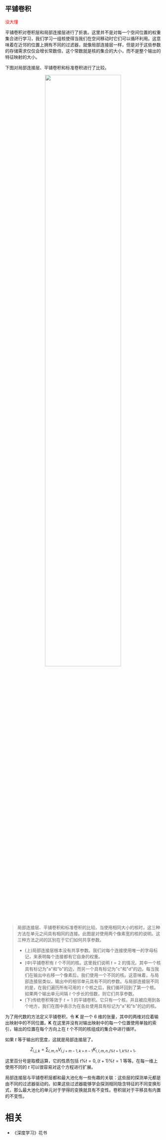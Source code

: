 

## 平铺卷积

<span style="color:red;">没大懂</span>

平铺卷积对卷积层和局部连接层进行了折衷。这里并不是对每一个空间位置的权重集合进行学习，我们学习一组核使得当我们在空间移动时它们可以循环利用。这意味着在近邻的位置上拥有不同的过滤器，就像局部连接层一样，但是对于这些参数的存储需求仅仅会增长常数倍，这个常数就是核的集合的大小，而不是整个输出的特征映射的大小。

下图对局部连接层、平铺卷积和标准卷积进行了比较。




<p align="center">
    <img width="70%" height="70%" src="http://images.iterate.site/blog/image/20190718/cnEM0MtkoGD3.png?imageslim">
</p>


> 局部连接层、平铺卷积和标准卷积的比较。当使用相同大小的核时，这三种方法在单元之间具有相同的连接。此图是对使用两个像素宽的核的说明。这三种方法之间的区别在于它们如何共享参数。
>
> - (上)局部连接层根本没有共享参数。我们对每个连接使用唯一的字母标记，来表明每个连接都有它自身的权重。
> - (中)平铺卷积有 $t$ 个不同的核。这里我们说明 $t=2$ 的情况。其中一个核具有标记为"a"和"b"的边，而另一个具有标记为"c"和"d"的边。每当我们在输出中右移一个像素后，我们使用一个不同的核。这意味着，与局部连接层类似，输出中的相邻单元具有不同的参数。与局部连接层不同的是，在我们遍历所有可用的 $t$ 个核之后，我们循环回到了第一个核。如果两个输出单元间隔 $t$ 个步长的倍数，则它们共享参数。
> - (下)传统卷积等效于 $t=1$ 的平铺卷积。它只有一个核，并且被应用到各个地方，我们在图中表示为在各处使用具有标记为"a"和"b"的边的核。


为了用代数的方法定义平铺卷积，令 $\boldsymbol K$ 是一个 6 维的张量，其中的两维对应着输出映射中的不同位置。$\boldsymbol K$ 在这里并没有对输出映射中的每一个位置使用单独的索引，输出的位置在每个方向上在 $t$ 个不同的核组成的集合中进行循环。

如果 $t$ 等于输出的宽度，这就是局部连接层了。

$$
Z_{i, j, k} = \sum_{l, m, n} V_{l, j+m-1, k+n-1} K_{i, l, m, n, j\% t +1, k\% t+1},
$$

这里百分号是取模运算，它的性质包括 $t\% t =0, (t+1)\% t = 1$ 等等。在每一维上使用不同的 $t$ 可以很容易对这个方程进行扩展。



局部连接层与平铺卷积层都和最大池化有一些有趣的关联：这些层的探测单元都是由不同的过滤器驱动的。如果这些过滤器能够学会探测相同隐含特征的不同变换形式，那么最大池化的单元对于学得的变换就具有不变性。卷积层对于平移具有内置的不变性。







# 相关

- 《深度学习》花书
